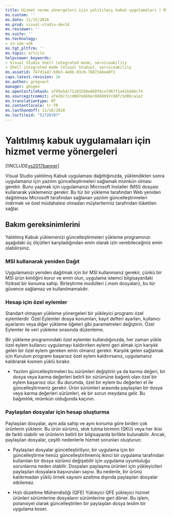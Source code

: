 ```yaml
---
title: Hizmet verme yönergeleri için yalıtılmış kabuk uygulamaları | Microsoft Docs
ms.custom: ''
ms.date: 11/15/2016
ms.prod: visual-studio-dev14
ms.reviewer: ''
ms.suite: ''
ms.technology:
- vs-ide-sdk
ms.tgt_pltfrm: ''
ms.topic: article
helpviewer_keywords:
- Visual Studio Shell integrated mode, serviceability
- Shell integrated mode [Visual Studio], serviceability
ms.assetid: 747d1a47-b8b3-4e8b-93c0-768724be48f2
caps.latest.revision: 16
ms.author: gregvanl
manager: ghogen
ms.openlocfilehash: a795e5dc71183550e660f8ce7d67f1a41bddbcf4
ms.sourcegitcommit: af428c7ccd007e668ec0dd8697c88fc5d8bca1e2
ms.translationtype: MT
ms.contentlocale: tr-TR
ms.lasthandoff: 11/16/2018
ms.locfileid: "51726787"
---
```

# <a name="servicing-guidelines-for-isolated-shell-applications"></a>Yalıtılmış kabuk uygulamaları için hizmet verme yönergeleri
[!INCLUDE[vs2017banner](../includes/vs2017banner.md)]

Visual Studio yalıtılmış Kabuk uygulaması dağıttığınızda, yüklendikten sonra uygulamanız için yazılım güncelleştirmeleri sağlamak mümkün olması gerekir. Bunu yapmak için uygulamanızı Microsoft Installer (MSI) dosyası kullanarak yüklemeniz gerekir. Bu tür bir yükleme tarafından Web yeniden dağıtılması Microsoft tarafından sağlanan yazılım güncelleştirmeleri indirmek ve özel müdahalesi olmadan müşterileriniz tarafından tüketilen sağlar.  
  
## <a name="servicing-requirements"></a>Bakım gereksinimlerini  
 Yalıtılmış Kabuk yüklemenizi güncelleştirmeleri yükleme programınızı aşağıdaki üç ölçütleri karşıladığından emin olarak izin verebileceğiniz emin olabilirsiniz.  
  
### <a name="redistribute-by-using-an-msi"></a>MSI kullanarak yeniden Dağıt  
 Uygulamanızı yeniden dağıtmak için bir MSI kullanmanız gerekir, çünkü bir MSI ürün kimliğini korur ve emin olun, uygulama istemci bilgisayardaki fiziksel bir konuma sahip. Birleştirme modülleri (.msm dosyaları), bu tür güvence sağlamaz ve kullanılmamalıdır.  
  
### <a name="accounting-for-custom-actions"></a>Hesap için özel eylemler  
 Standart olmayan yükleme yönergeleri bir yükleyici programı özel eylemlerdir. Özel Eylemler dosya konumları, kayıt defteri ayarları, kullanıcı ayarlarını veya diğer yükleme öğeleri gibi parametreleri değiştirin. Özel Eylemler ile veri yükleme sırasında düzenleme.  
  
 Bir yükleme programındaki özel eylemler kullandığınızda, her zaman yükle özel eylem kullanıcı uygulamayı kaldırırken eylemi geri almak için karşılık gelen bir özel eylem gereken emin olmanız gerekir. Karşılık gelen sağlamak için Kurulum programı başarısız özel eylem kaldırırsanız, uygulamanız kaldırarak kısmen yüklü bırakır.  
  
-   Yazılım güncelleştirmeleri bu sürümleri değiştirin ya da karma değeri, bir dosya veya karma değerleri belirli bir sürümüne bağımlı olan özel bir eylem başarısız olur. Bu durumda, özel bir eylem bu değerleri el ile güncelleştirmeniz gerekir. Ürün sürümleri arasında paylaşılan bir dosya veya karma değerleri sürümleri, ek bir sorun meydana gelir. Bu bağımlılık, mümkün olduğunda kaçının.  
  
### <a name="accounting-for-shared-files"></a>Paylaşılan dosyalar için hesap oluşturma  
 Paylaşılan dosyalar, aynı ada sahip ve aynı konuma göre birden çok ürünlerin yüklenir. Bu ürün sürümü, stok tutma birimini (SKU) veya her ikisi de farklı olabilir ve ürünlerin belirli bir bilgisayarda birlikte bulunabilir. Ancak, paylaşılan dosyalar, çeşitli nedenlerle hizmet sorunları oluşturun:  
  
-   Paylaşılan dosyalar güncelleştiriliyor, bir uygulama için bir güncelleştirme henüz güncelleştirilmemiş ikinci bir uygulama tarafından kullanılan bir dosya sürümü değişebilir için uygulama uyumluluğu sorunlarına neden olabilir. Dosyaları paylaşma ürünleri için yükleyicileri paylaşılan dosyalara başvuruları sayısı. Bu nedenle, bir ürünü kaldırmadan yüklü örnek sayısını azaltma dışında paylaşılan dosyalar etkilemez.  
  
-   Hızlı düzeltme Mühendisliği (QFE) Yükleyici QFE yükleyici hizmet ürünleri sürümlerine dosyaların sürümlerine geri döner. Bu işlem, potansiyel olarak güncelleştirilen bir paylaşılan dosya teslim bir uygulama keser.

